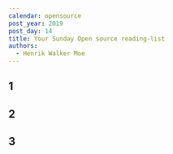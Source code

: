 ```yaml
---
calendar: opensource
post_year: 2019
post_day: 14
title: Your Sunday Open source reading-list
authors:
  - Henrik Walker Moe
---
```

## 1

## 2

## 3
